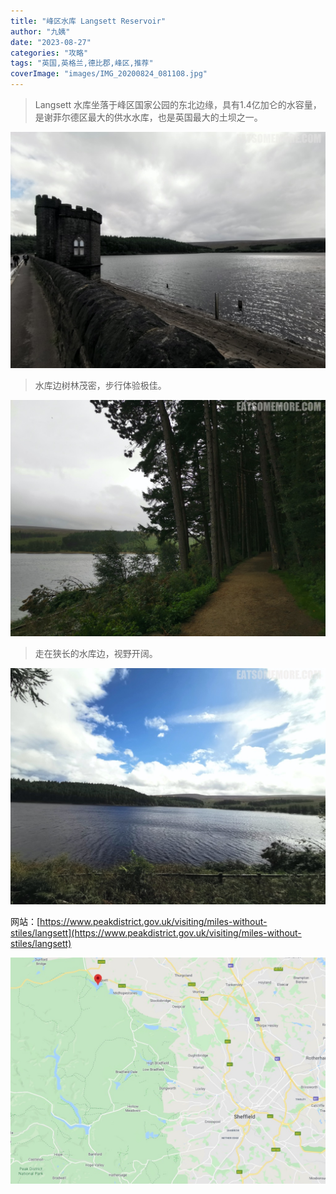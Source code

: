 ```yaml
---
title: "峰区水库 Langsett Reservoir"
author: "九姨"
date: "2023-08-27"
categories: "攻略"
tags: "英国,英格兰,德比郡,峰区,推荐"
coverImage: "images/IMG_20200824_081108.jpg"
---
```


>Langsett 水库坐落于峰区国家公园的东北边缘，具有1.4亿加仑的水容量，是谢菲尔德区最大的供水水库，也是英国最大的土坝之一。

![Langsett Reservoir](images/IMG_20200823_150445.jpg)

>水库边树林茂密，步行体验极佳。

![Langsett Reservoir](images/IMG_20200823_135252.jpg)

>走在狭长的水库边，视野开阔。

![Langsett Reservoir](images/IMG_20200824_081108.jpg)


网站：[https://www.peakdistrict.gov.uk/visiting/miles-without-stiles/langsett](https://www.peakdistrict.gov.uk/visiting/miles-without-stiles/langsett)

![Langsett Reservoir](images/langsett.jpg)